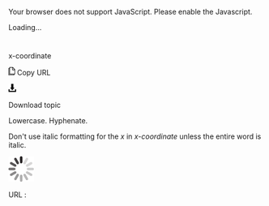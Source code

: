 Your browser does not support JavaScript. Please enable the Javascript.

Loading...

# 

x-coordinate

![Copy URL](x-coordinate_files/Copy.png)
Copy URL

![Download](x-coordinate_files/Download.png)

Download topic

Lowercase. Hyphenate.

Don't use italic formatting for the *x* in *x-coordinate* unless the entire word is italic.

![In progress](x-coordinate_files/activity-large.gif)

URL :
